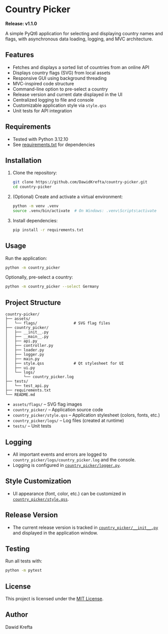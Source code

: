 # Country Picker

**Release: v1.1.0**

A simple PyQt6 application for selecting and displaying country names and flags, with asynchronous data loading, logging, and MVC architecture.

## Features

- Fetches and displays a sorted list of countries from an online API
- Displays country flags (SVG) from local assets
- Responsive GUI using background threading
- MVC-inspired code structure
- Command-line option to pre-select a country
- Release version and current date displayed in the UI
- Centralized logging to file and console
- Customizable application style via `style.qss`
- Unit tests for API integration

## Requirements

- Tested with Python 3.12.10
- See [requirements.txt](requirements.txt) for dependencies

## Installation

1. Clone the repository:
    ```sh
    git clone https://github.com/DawidKrefta/country-picker.git
    cd country-picker
    ```

2. (Optional) Create and activate a virtual environment:
    ```sh
    python -m venv .venv
    source .venv/bin/activate  # On Windows: .venv\Scripts\activate
    ```

3. Install dependencies:
    ```sh
    pip install -r requirements.txt
    ```

## Usage

Run the application:
```sh
python -m country_picker
```

Optionally, pre-select a country:
```sh
python -m country_picker --select Germany
```

## Project Structure

```
country-picker/
├── assets/
│   └── flags/                # SVG flag files
├── country_picker/
│   ├── __init__.py
│   ├── __main__.py
│   ├── api.py
│   ├── controller.py
│   ├── loader.py
│   ├── logger.py
│   ├── main.py
│   ├── style.qss             # Qt stylesheet for UI
│   ├── ui.py
│   └── logs/
│       └── country_picker.log
├── tests/
│   └── test_api.py
├── requirements.txt
└── README.md
```

- `assets/flags/` – SVG flag images
- `country_picker/` – Application source code
- `country_picker/style.qss` – Application stylesheet (colors, fonts, etc.)
- `country_picker/logs/` – Log files (created at runtime)
- `tests/` – Unit tests

## Logging

- All important events and errors are logged to `country_picker/logs/country_picker.log` and the console.
- Logging is configured in [`country_picker/logger.py`](country_picker/logger.py).

## Style Customization

- UI appearance (font, color, etc.) can be customized in [`country_picker/style.qss`](country_picker/style.qss).

## Release Version

- The current release version is tracked in [`country_picker/__init__.py`](country_picker/__init__.py) and displayed in the application window.

## Testing

Run all tests with:
```sh
python -m pytest
```

## License

This project is licensed under the [MIT License](LICENSE).

## Author

Dawid Krefta
